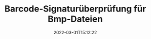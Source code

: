 ---
############################# Static ############################
layout: "auto-gen-signature"
date: 2022-03-01T15:12:22
draft: false
operation: Verify
signaturetype: Barcode
fileformat: Bmp
productName: Java
lang: de
productCode: java
otherformats: pdf doc docx docm dot dotm dotx odt ott rtf xls xlsx xlsm xlsb csv ods ots xltx xltm ppt pptx pps ppsx odp otp potx potm pptm ppsm png jpg bmp gif tiff svg webp wmf
breadcrumb: Put Barcode signature on Bmp for Java

############################# Head ############################
head_title: "Überprüfung von Barcode-Signaturen für Bmp-Dateien über Java"
head_description: "Verwenden Sie nur wenige Zeilen Java-Code, um Bmp-Dokumente und ihre Barcode-Signaturen zu überprüfen."

############################# Header ############################
title: "Barcode-Signaturüberprüfung für Bmp-Dateien"
description: "Die API für Java bietet die Möglichkeit, Barcode-Signaturen bei Bmp-Dokumenten zu überprüfen. Die Überprüfung elektronischer Signaturen in Ihren Bmp-Dokumenten kann schnell und einfach durchgeführt werden."
bg_image: "https://cms.admin.containerize.com/templates/aspose/App_Themes/V3/images/bg/header1.png"
bg_overlay: false
button:
    enable: true

############################# SubMenu ############################
submenu:
    enable: true

    left:
        img_alt: "GroupDocs.Signature for Java"
        image: "https://cms.admin.containerize.com/templates/groupdocs/images/product-logos/90x90-noborder/groupdocs-signature-java.png"
        product: "GroupDocs.Signature"
        platform: "Java"



############################# About ############################
about:
    enable: true
    title: "Entdecken Sie neue API-Funktionen von GroupDocs.Signature for Java"
    content: |
        Die [GroupDocs.Signature for Java](https://products.groupdocs.com/signature/java/)-API bietet eine Vielzahl von Möglichkeiten zur Verarbeitung zahlreicher Dokumentformate mithilfe elektronischer Signaturen. Viele Arten von digitalen Signaturen wie Texte, Bilder, digitale Zertifikate, Barcodes, QR-Codes, Stempel oder Metadaten werden unterstützt. Kunden können digitale Signaturen in PDFs, MS Word-Dokumenten, MS Excel-Arbeitsmappen, MS PowerPoint-Präsentationen, Adobe Photoshop-Dateien und verschiedenen Bildformaten hinzufügen, entfernen, bearbeiten, validieren oder suchen. Erstaunlich viele zusätzliche Funktionen und Einstellungen sind verfügbar.
    

############################# Steps ############################
steps:
    enable: true
    title_left: "So validieren Sie Barcode-Signaturen in Ihrem Bmp-Dokument"
    content_left: |
        [GroupDocs.Signature for Java](https://products.groupdocs.com/signature/java/) enthält nützliche Funktionen wie die Überprüfung von Barcode-Signaturen, die in Bmp-Dokumenten platziert wurden. Nutzen Sie diese Gelegenheit, ohne zusätzlichen Code zu implementieren.
        
        * Instanziieren Sie zunächst die Klasse Signature, die als Konstruktorparameter den Pfad zu einem Dokument bereitstellt, das überprüft werden soll.
        * Erstellen Sie zweitens ein neues VerifyOptions-Objekt und richten Sie alle erforderlichen Eigenschaften ein.
        * Rufen Sie schließlich die Verify-Methode des Signature-Objekts auf und übergeben Sie die VerifyOptions-Instanz.
        * Verarbeiten Sie dann die Überprüfungsergebnisse.

    title_right: "System Requirements"
    content_right: |
        GroupDocs.Signature for Java werden auf allen wichtigen Plattformen und Betriebssystemen unterstützt. Bevor Sie den folgenden Code ausführen, stellen Sie bitte sicher, dass die folgenden Voraussetzungen auf Ihrem System installiert sind.

        * Betriebssysteme: Microsoft Windows, Linux, MacOS
        * Entwicklungsumgebungen: NetBeans, Intellij IDEA, Eclipse, etc.
        * Java runtime: J2SE 6.0 and above
        * Laden Sie die neueste Version von GroupDocs.Signature for Java von [Maven](https://repository.groupdocs.com/webapp/#/artifacts/browse/tree/General/repo/com/groupdocs/groupdocs-signature) herunter
         
    code: |
        ```java    
                
        // Set up input Bmp file
        String filePath = "input.bmp";

        // Instantiate Signature for input file
        Signature signature = new Signature(filePath);

        //Provide verification options
        BarcodeVerifyOptions options = new BarcodeVerifyOptions();

        // process only specified page 
        options.setPageNumber(2);
        options.setAllPages(false);
        // specify text match type
        options.setMatchType(TextMatchType.Contains);
        // specify text pattern to search
        options.setText("Special signature");
                            
        // Verify document signatures
        VerificationResult result = signature.verify(options);

        //process result
        if (result.isValid())
        {
            //..
        }

        ```

############################# Demos ############################
demos:
    enable: true
    title: "Signieren mit Barcode-Signaturen Live-Demo"
    content: |
       Fügen Sie jetzt verschiedene elektronische Signaturen zur Datei Bmp hinzu, indem Sie die Website [GroupDocs.Signature App](https://products.groupdocs.app/signature/family) besuchen.          

############################# More Formats ############################
more_formats:
    enable: true
    title: "Verifizieren Sie andere Barcode-Signaturen mit Java"
    content: |
        "Überprüfung elektronischer Signaturen in verschiedenen Dokumenten. Überprüfen Sie die Qualität der Signaturen in den gängigen Dateiformaten wie unten angegeben."
    format: 
       
       
back_to_top:
    enable: true
---